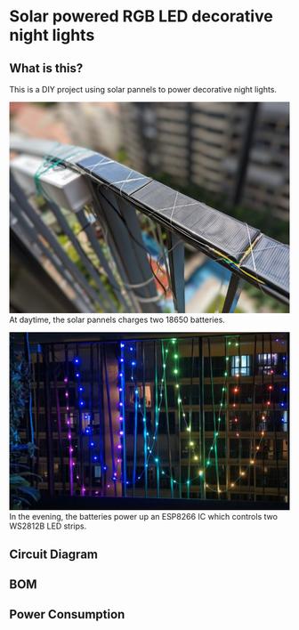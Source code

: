 # Solar powered RGB LED decorative night lights

## What is this?

This is a DIY project using solar pannels to power decorative night lights.

![Solar Pannels Daytime](/solar-day.jpg)
At daytime, the solar pannels charges two 18650 batteries.

![Night Light](https://github.com/wuyongzheng/solar-esp-ws2812b/blob/main/night-light.jpg?raw=true)
In the evening, the batteries power up an ESP8266 IC which controls two WS2812B LED strips.

## Circuit Diagram

## BOM

## Power Consumption
